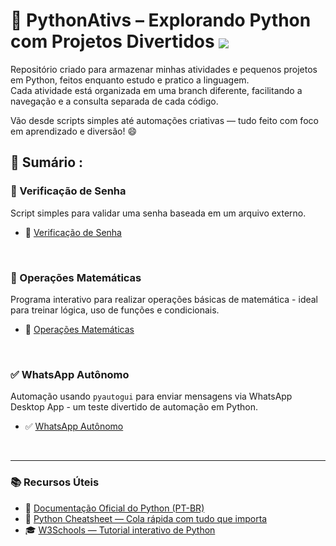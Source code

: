 # 🐍 PythonAtivs – Explorando Python com Projetos Divertidos  <img src="https://skillicons.dev/icons?i=python" align="center" /> 

Repositório criado para armazenar minhas atividades e pequenos projetos em Python, feitos enquanto estudo e pratico a linguagem.  
Cada atividade está organizada em uma branch diferente, facilitando a navegação e a consulta separada de cada código.

Vão desde scripts simples até automações criativas — tudo feito com foco em aprendizado e diversão! 😄

<!-- SESSÃO DO ÍNDICE DE BRANCHS ⬇️ -->
## 📇 Sumário :

### 🔑 Verificação de Senha  
Script simples para validar uma senha baseada em um arquivo externo.
- 🔑 [Verificação de Senha](https://github.com/RgoSL/PythonAtivs/VerifiSenha) <!-- ⬅️ LINK PARA AS RESPECTIVAS BRANCHS -->
<br>

  ### 🧮 Operações Matemáticas  
Programa interativo para realizar operações básicas de matemática - ideal para treinar lógica, uso de funções e condicionais.
- 🧮 [Operações Matemáticas](https://github.com/RgoSL/PythonAtivs/tree/OperMath) <!-- ⬅️ LINK PARA AS RESPECTIVAS BRANCHS -->
<br>

  ### ✅ WhatsApp Autônomo  
Automação usando `pyautogui` para enviar mensagens via WhatsApp Desktop App - um teste divertido de automação em Python.
- ✅ [WhatsApp Autônomo](https://github.com/RgoSL/PythonAtivs/tree/AutoZap) <!-- ⬅️ LINK PARA AS RESPECTIVAS BRANCHS -->
<br>

<!-- SESSÃO DE REFERÊNCIAS ⬇️ -->
---

### 📚 Recursos Úteis

- 📘 [Documentação Oficial do Python (PT-BR)](https://docs.python.org/pt-br/3/)  
- 🧾 [Python Cheatsheet — Cola rápida com tudo que importa](https://www.pythoncheatsheet.org/)  
- 🎓 [W3Schools — Tutorial interativo de Python](https://www.w3schools.com/python/)



